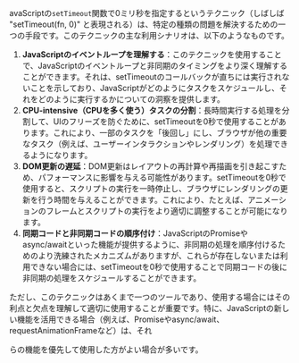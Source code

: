 avaScriptの`setTimeout`関数で0ミリ秒を指定するというテクニック（しばしば "setTimeout(fn, 0)" と表現される）は、特定の種類の問題を解決するための一つの手段です。このテクニックの主な利用シナリオは、以下のようなものです。

1. **JavaScriptのイベントループを理解する**：このテクニックを使用することで、JavaScriptのイベントループと非同期のタイミングをより深く理解することができます。それは、setTimeoutのコールバックが直ちには実行されないことを示しており、JavaScriptがどのようにタスクをスケジュールし、それをどのように実行するかについての洞察を提供します。
2. **CPU-intensive（CPUを多く使う）タスクの分割**：長時間実行する処理を分割して、UIのフリーズを防ぐために、setTimeoutを0秒で使用することがあります。これにより、一部のタスクを「後回し」にし、ブラウザが他の重要なタスク（例えば、ユーザーインタラクションやレンダリング）を処理できるようになります。
3. **DOM更新の遅延**：DOM更新はレイアウトの再計算や再描画を引き起こすため、パフォーマンスに影響を与える可能性があります。setTimeoutを0秒で使用すると、スクリプトの実行を一時停止し、ブラウザにレンダリングの更新を行う時間を与えることができます。これにより、たとえば、アニメーションのフレームとスクリプトの実行をより適切に調整することが可能になります。
4. **同期コードと非同期コードの順序付け**：JavaScriptのPromiseやasync/awaitといった機能が提供するように、非同期の処理を順序付けるためのより洗練されたメカニズムがありますが、これらが存在しないまたは利用できない場合には、setTimeoutを0秒で使用することで同期コードの後に非同期の処理をスケジュールすることができます。

ただし、このテクニックはあくまで一つのツールであり、使用する場合にはその利点と欠点を理解して適切に使用することが重要です。特に、JavaScriptの新しい機能を活用できる場合（例えば、Promiseやasync/await、requestAnimationFrameなど）は、それ

らの機能を優先して使用した方がよい場合が多いです。